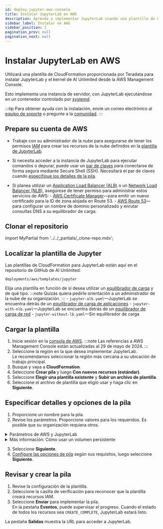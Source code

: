 ```yaml
---
id: deploy-jupyter-aws-console
title: Instalar JupyterLab en AWS
description: Aprenda a implementar JupyterLab usando una plantilla de CloudFormation.
sidebar_label: Instalar en AWS
sidebar_position: 1
pagination_prev: null
pagination_next: null
---
```


# Instalar JupyterLab en AWS

Utilizará una plantilla de CloudFormation proporcionada por Teradata para instalar JupyterLab y el kernel de AI Unlimited desde la AWS Management Console. 

Esto implementa una instancia de servidor, con JupyterLab ejecutándose en un contenedor controlado por [systemd](../../glossary.md#systemd).

:::tip
Para obtener ayuda con la instalación, envíe un correo electrónico al <a href="mailto:aiunlimited.support@Teradata.com">equipo de soporte</a> o pregunte a la [comunidad](https://support.teradata.com/community?id=community_forum&sys_id=b0aba91597c329d0e6d2bd8c1253affa).
:::

## Prepare su cuenta de AWS

- Trabaje con su administrador de la nube para asegurarse de tener los permisos [IAM](https://aws.amazon.com/iam/) para crear los recursos de la nube definidos en la [plantilla de JupyterLab](https://github.com/Teradata/ai-unlimited/tree/develop/deployments/aws/templates/jupyter).

- Si necesita acceder a la instancia de JupyterLab para ejecutar comandos o depurar, puede usar un [par de claves](https://docs.aws.amazon.com/AWSEC2/latest/UserGuide/ec2-key-pairs.html) para conectarse de forma segura mediante Secure Shell (SSH). Necesitará el par de claves cuando [especifique los detalles de la pila](#specify-stack-details-and-options).
  
- Si planea utilizar un [Application Load Balancer (ALB)](https://docs.aws.amazon.com/elasticloadbalancing/latest/application/application-load-balancer-getting-started.html) o un [Network Load Balancer (NLB)](https://docs.aws.amazon.com/elasticloadbalancing/latest/network/network-load-balancer-getting-started.html), asegúrese de tener permiso para administrar estos servicios de AWS:
	\- [AWS Certificate Manager](https://docs.aws.amazon.com/acm/)—para emitir un nuevo certificado para la ID de zona alojada en Route 53.
	\- [AWS Route 53](https://docs.aws.amazon.com/Route53/latest/DeveloperGuide/Welcome.html)—para configurar un nombre de dominio personalizado y enrutar consultas DNS a su equilibrador de carga.


## Clonar el repositorio

import MyPartial from '../../_partials/_clone-repo.mdx';

<MyPartial />


## Localizar la plantilla de Jupyter

Las plantillas de CloudFormation para JupyterLab están aquí en el repositorio de GitHub de AI Unlimited:

`deployments/aws/templates/jupyter`

Elija una plantilla en función de si desea utilizar un [equilibrador de carga](../../glossary.md#load-balancer) y de qué tipo.
:::note
Quizás quiera pedirle orientación a un administrador de la nube de su organización.
:::
    \- `jupyter-alb.yaml`—JupyterLab se encuentra detrás de un [equilibrador de carga de aplicaciones](../../glossary.md#application-load-balancer)
    \- `jupyter-with-nlb.yaml`—JupyterLab se encuentra detrás de un [equilibrador de carga de red](../../glossary.md#network-load-balancer)
    \- `jupyter-without-lb.yaml`—Sin equilibrador de carga


## Cargar la plantilla	

1. Inicie sesión en la [consola de AWS](https://aws.amazon.com).
   :::note
   Las referencias a AWS Management Console están actualizadas al 29 de mayo de 2024.
   :::
2. Seleccione la región en la que desea implementar JupyterLab.<br/>
   Le recomendamos seleccionar la región más cercana a su ubicación de trabajo principal.
3. Busque y vaya a **CloudFormation**.
4. Seleccione **Crear pila** y luego **Con nuevos recursos (estándar)**.
5. Seleccione **Elegir una plantilla existente** y **Subir un archivo de plantilla**.
6. Seleccione el archivo de plantilla que eligió usar y haga clic en **Siguiente**.


## Especificar detalles y opciones de la pila

1. Proporcione un nombre para la pila.
2. Revise los parámetros. Proporcione valores para los requeridos. Es posible que su organización requiera otros.

<details>

<summary>Parámetros de AWS y JupyterLab</summary>

| Parámetro | Descripción | Notas 
|---------|-------------|-----------|
| InstanceType | El tipo de instancia EC2 que desea utilizar para el servicio. | Obligatorio con valor predeterminado<br/>Predeterminado: t3.small<br/>Recomendamos utilizar el tipo de instancia predeterminado para ahorrar costes. |
| RootVolumeSize | El tamaño del disco raíz que desea adjuntar a la instancia, en GB. | Obligatorio con valor predeterminado<br/>Predeterminado: 8<br/>Admite valores entre 8 y 1000. |
| TerminationProtection | Habilitar la protección de terminación de instancia. | Obligatorio con valor predeterminado<br/>Valor predeterminado: falso |
|IamRole | Especifica si CloudFormation debe crear una nueva función de IAM o utilizar una existente. | Obligatorio con valor predeterminado<br/>Predeterminado: Nuevo<br/>Las opciones admitidas son: Nuevo o Existente |
|IamRoleName | El nombre del rol de IAM que se asignará a la instancia, ya sea un rol de IAM existente o un rol de IAM recién creado. | Opcional con valor predeterminado<br/>Valor predeterminado: ai-unlimited-iam-role<br/>Si se nombra un nuevo rol de IAM, CloudFormation requiere la capacidad CAPABILITY_NAMED_IAM. Déjelo en blanco para usar un nombre generado automáticamente. |
|IamPermissions<br/>Boundary | El ARN del límite de permisos de IAM para asociar con el rol de IAM asignado a la instancia.| Opcional<br/>Predeterminado: NA|
|AvailabilityZone | La zona de disponibilidad en la que desea implementar la instancia. | Obligatorio<br/>Predeterminado: NA<br/>El valor debe coincidir con la subred, la zona de cualquier volumen preexistente y el tipo de instancia debe estar disponible en la zona seleccionada. |
|LoadBalancing		|Especifica si se accede a la instancia a través de un NLB. | Obligatorio con valor predeterminado<br/>Predeterminado: NetworkLoadBalancer<br/>Las opciones admitidas son: NetworkLoadBalancer o Ninguno |
|LoadBalancerScheme	| Si se utiliza un equilibrador de carga, este campo especifica si la instancia es accesible desde Internet o solo desde dentro de la VPC. | Opcional con valor predeterminado<br/>Valor predeterminado: orientado a Internet<br/>El nombre DNS de un equilibrador de carga orientado a Internet se puede resolver públicamente en las direcciones IP públicas de los nodos. Por lo tanto, los equilibradores de carga orientados a Internet pueden enrutar solicitudes de clientes a través de Internet. Los nodos de un equilibrador de carga interno solo tienen direcciones IP privadas. El nombre DNS de un equilibrador de carga interno se puede resolver públicamente en las direcciones IP personales de los nodos. Por lo tanto, los equilibradores de carga internos pueden enrutar solicitudes de clientes con acceso a la VPC para el equilibrador de carga.|
|Private	|Especifica si el servicio se implementa en una red privada sin IP públicas.| Obligatorio<br/>Predeterminado: falso<br/>Asegúrese de seleccionar la opción `Habilitar asignación automática de direcciones IPv4 públicas` en la subred donde reside el administrador. Si no selecciona esta opción, la instalación puede fallar.|
|Session	|Especifica si puede utilizar AWS Session Manager para acceder a la instancia.| Obligatorio<br/>Predeterminado: falso |
|Vpc		|La red en la que desea implementar la instancia.|Obligatorio<br/>Predeterminado: NA|
|Subnet	|La subred en la que desea implementar la instancia. |Obligatorio<br/>Predeterminado: NA<br/>La subred debe residir en la zona de disponibilidad seleccionada.|
|KeyName		|El par de claves pública y privada que le permite conectarse de forma segura a su instancia después de que se inicie. Cuando crea una cuenta de AWS, este es el par de claves que crea en su región preferida.| Opcional<br/>Predeterminado: NA<br/>Deje este campo en blanco si no desea incluir las claves SSH.|
|AccessCIDR	|El rango de direcciones IP CIDR al que se le permite acceder a la instancia.| Opcional<br/>Valor predeterminado: NA<br/>Recomendamos configurar este valor en un rango de IP de confianza. Defina al menos una de las siguientes opciones: AccessCIDR, PrefixList o SecurityGroup para permitir el tráfico entrante, a menos que cree reglas de ingreso de grupos de seguridad personalizadas.|
|PrefixList			| La lista de prefijos que puede utilizar para comunicarse con la instancia. Es una colección de bloques CIDR que definen un conjunto de rangos de direcciones IP que requieren la misma implementación de políticas. | Opcional<br/>Predeterminado: NA<br/>Defina al menos uno de AccessCIDR, PrefixList o SecurityGroup para permitir el tráfico entrante a menos que cree reglas de ingreso al grupo de seguridad personalizadas.|
|SecurityGroup	|El firewall virtual que controla el tráfico entrante y saliente a la instancia.| Opcional<br/>Valor predeterminado: NA<br/>Se implementa como un conjunto de reglas que especifican qué protocolos, puertos y direcciones IP o bloques CIDR tienen permitido acceder a la instancia. Defina al menos uno de AccessCIDR, PrefixList o SecurityGroup para permitir el tráfico entrante a menos que cree reglas de ingreso de grupos de seguridad personalizadas.|
|UsePersistentVolume| Especifica si desea utilizar un volumen persistente nuevo o existente para almacenar datos. Consulte *Más información: Uso de un volumen persistente* debajo de la sección de parámetros. |Opcional con valor predeterminado<br/>Predeterminado: Nuevo<br/>Las opciones admitidas son un nuevo volumen persistente o uno existente, según su caso de uso.|
|PersistentVolumeSize	|El tamaño del volumen persistente que puede adjuntar a la instancia, en GB.|Obligatorio con valor predeterminado<br/>Predeterminado: 20<br/>Admite valores entre 8 y 1000|
|ExistingPersistent<br/>VolumeId		|El ID del volumen persistente existente que puede adjuntar a la instancia.| Obligatorio si UsePersistentVolume está configurado como Existente<br/>Predeterminado: NA<br/>El volumen persistente debe estar en la misma zona de disponibilidad que la instancia de AI Unlimited.|
|PersistentVolume<br/>DeletionPolicy		|El comportamiento del volumen persistente cuando se elimina la implementación de CloudFormation.| Obligatorio con valor predeterminado<br/>Valor predeterminado: Conservar<br/>Las opciones admitidas son: Eliminar, Retener, RetainExceptOnCreate e Instantánea.|
|LatestAmiId	|El ID de la imagen que apunta a la última versión de AMI. Este valor se utiliza para la búsqueda de SSM.|Obligatorio con valor predeterminado<br/>Predeterminado: NA<br/>Esta implementación utiliza la última imagen ami-amazon-linux-latest/amzn2-ami-hvm-x86_64-gp2 disponible.<br/>IMPORTANTE: Cambiar este valor puede romper la pila.|
| JupyterHttpPort | El puerto para acceder a la interfaz de usuario del servicio JupyterLab. | Obligatorio con valor predeterminado<br/>Valor predeterminado: 8888|
| JupyterVersion | La versión de JupyterLab que desea implementar. | Obligatorio con valor predeterminado<br/>Valor predeterminado: último<br/>El valor es una etiqueta de versión de contenedor, por ejemplo, último. |
| JupyterToken | El token o contraseña utilizado para acceder a JupyterLab desde la interfaz de usuario. | Obligatorio<br/>Predeterminado: NA<br/>El token debe comenzar con una letra y contener solo caracteres alfanuméricos. El patrón permitido es ^[a-zA-Z][a-zA-Z0-9-]*. |
</details>

<details>

<summary>Más información: Cómo usar un volumen persistente</summary>

La instancia de JupyterLab se ejecuta en un contenedor y guarda sus datos de configuración en una base de datos en el volumen raíz de la instancia. Estos datos se conservan si apaga, reinicia o crea una instantánea y vuelve a iniciar la instancia. 

Un volumen persistente almacena datos de una aplicación en contenedores más allá de la vida útil del contenedor, pod o nodo en el que se ejecuta. 

**Sin un volumen persistente**

Si el contenedor, el pod o el nodo fallan o finalizan, perderá los datos de configuración de JupyterLab. Puede implementar una nueva instancia de JupyterLab, pero no en el mismo estado que la que se perdió.

**Con un volumen persistente**

Si el contenedor, pod o nodo falla o finaliza, y los datos de configuración de JupyterLab se almacenan en un volumen persistente, puede implementar una nueva instancia de JupyterLab que tenga la misma configuración que la que se perdió.

**Ejemplo**

1. Implemente JupyterLab e incluya estos parámetros:
   - `UsePersistentVolume`: **Nuevo**
   - `PersistentVolumeDeletionPolicy`: **Conservar**
3. Después de crear la pila, en la pestaña **Salidas**, anote el `volume-id`.
4. Utilice JupyterLab.
5. Si se pierde la instancia de JupyterLab, implemente JupyterLab nuevamente e incluya estos parámetros:
   - `UsePersistentVolume`: **Nuevo**
   - `PersistentVolumeDeletionPolicy`: **Conservar** 
   - `ExistingPersistentVolumeId`: el valor que anotó en el paso 2
   
 La nueva instancia de JupyterLab tiene la misma configuración que la que se perdió.

</details>

3. Seleccione **Siguiente**.
4. [Configure las opciones de pila](https://docs.aws.amazon.com/AWSCloudFormation/latest/UserGuide/cfn-console-add-tags.html) según sus requisitos, luego seleccione **Siguiente**. 


## Revisar y crear la pila

1. Revise la configuración de la plantilla. 
2. Seleccione la casilla de verificación para reconocer que la plantilla creará recursos IAM. 
3. Seleccione **Enviar** para implementar la pila.<br />
En la pestaña **Eventos**, puede supervisar el progreso. Cuando el estado de todos los recursos sea `CREATE_COMPLETE`, JupyterLab estará listo. 

La pestaña **Salidas** muestra la URL para acceder a JupyterLab.



